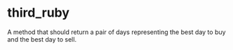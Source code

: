 # third_ruby
A method that should return a pair of days representing the best day to buy and the best day to sell.
